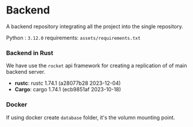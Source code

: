 # Backend

A backend repository integrating all the project into the single repository.

Python : `3.12.0`
requirements: `assets/requirements.txt`

### Backend in Rust

We have use the `rocket` api framework for creating a replication of of main backend server.

- **rustc**: rustc 1.74.1 (a28077b28 2023-12-04)
- **Cargo**: cargo 1.74.1 (ecb9851af 2023-10-18)

### Docker

If using docker create `database` folder, it's the volumn mounting point.
